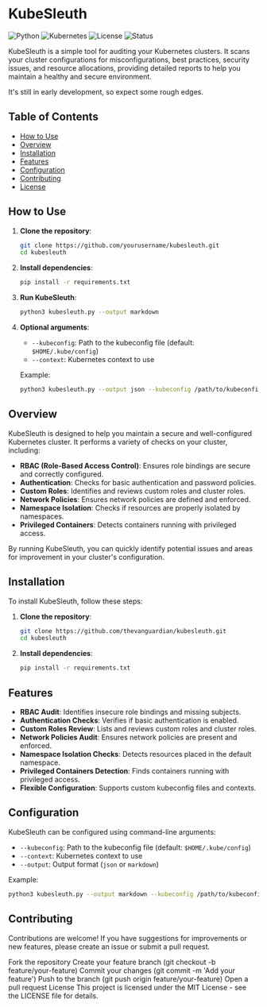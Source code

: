 # KubeSleuth

![Python](https://img.shields.io/badge/python-3.8%2B-blue)
![Kubernetes](https://img.shields.io/badge/Kubernetes-1.18%2B-blue)
![License](https://img.shields.io/badge/license-MIT-green)
![Status](https://img.shields.io/badge/status-active-brightgreen)

KubeSleuth is a simple tool for auditing your Kubernetes clusters. It scans your cluster configurations for misconfigurations, best practices, security issues, and resource allocations, providing detailed reports to help you maintain a healthy and secure environment.

It's still in early development, so expect some rough edges.

## Table of Contents

- [How to Use](#how-to-use)
- [Overview](#overview)
- [Installation](#installation)
- [Features](#features)
- [Configuration](#configuration)
- [Contributing](#contributing)
- [License](#license)

## How to Use

1. **Clone the repository**:
    ```bash
    git clone https://github.com/yourusername/kubesleuth.git
    cd kubesleuth
    ```

2. **Install dependencies**:
    ```bash
    pip install -r requirements.txt
    ```

3. **Run KubeSleuth**:
    ```bash
    python3 kubesleuth.py --output markdown
    ```

4. **Optional arguments**:
    - `--kubeconfig`: Path to the kubeconfig file (default: `$HOME/.kube/config`)
    - `--context`: Kubernetes context to use

    Example:
    ```bash
    python3 kubesleuth.py --output json --kubeconfig /path/to/kubeconfig --context my-context
    ```

## Overview

KubeSleuth is designed to help you maintain a secure and well-configured Kubernetes cluster. It performs a variety of checks on your cluster, including:

- **RBAC (Role-Based Access Control)**: Ensures role bindings are secure and correctly configured.
- **Authentication**: Checks for basic authentication and password policies.
- **Custom Roles**: Identifies and reviews custom roles and cluster roles.
- **Network Policies**: Ensures network policies are defined and enforced.
- **Namespace Isolation**: Checks if resources are properly isolated by namespaces.
- **Privileged Containers**: Detects containers running with privileged access.

By running KubeSleuth, you can quickly identify potential issues and areas for improvement in your cluster's configuration.

## Installation

To install KubeSleuth, follow these steps:

1. **Clone the repository**:
    ```bash
    git clone https://github.com/thevanguardian/kubesleuth.git
    cd kubesleuth
    ```

2. **Install dependencies**:
    ```bash
    pip install -r requirements.txt
    ```

## Features

- **RBAC Audit**: Identifies insecure role bindings and missing subjects.
- **Authentication Checks**: Verifies if basic authentication is enabled.
- **Custom Roles Review**: Lists and reviews custom roles and cluster roles.
- **Network Policies Audit**: Ensures network policies are present and enforced.
- **Namespace Isolation Checks**: Detects resources placed in the default namespace.
- **Privileged Containers Detection**: Finds containers running with privileged access.
- **Flexible Configuration**: Supports custom kubeconfig files and contexts.

## Configuration

KubeSleuth can be configured using command-line arguments:

- `--kubeconfig`: Path to the kubeconfig file (default: `$HOME/.kube/config`)
- `--context`: Kubernetes context to use
- `--output`: Output format (`json` or `markdown`)

Example:
```bash
python3 kubesleuth.py --output markdown --kubeconfig /path/to/kubeconfig --context my-context
```
## Contributing
Contributions are welcome! If you have suggestions for improvements or new features, please create an issue or submit a pull request.

Fork the repository
Create your feature branch (git checkout -b feature/your-feature)
Commit your changes (git commit -m 'Add your feature')
Push to the branch (git push origin feature/your-feature)
Open a pull request
License
This project is licensed under the MIT License - see the LICENSE file for details.
